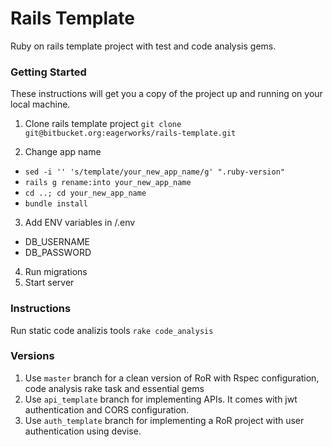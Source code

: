 # Rails Template

Ruby on rails template project with test and code analysis gems.

### Getting Started

These instructions will get you a copy of the project up and running on your local machine.

1. Clone rails template project
  `git clone git@bitbucket.org:eagerworks/rails-template.git`

2. Change app name
  - `sed -i '' 's/template/your_new_app_name/g' ".ruby-version"`
  - `rails g rename:into your_new_app_name`
  - `cd ..; cd your_new_app_name`
  - `bundle install`

3. Add ENV variables in /.env
  - DB_USERNAME
  - DB_PASSWORD

4. Run migrations
5. Start server

### Instructions

Run static code analizis tools
`rake code_analysis`

### Versions

1. Use `master` branch for a clean version of RoR with Rspec configuration, code analysis rake task and essential gems
2. Use `api_template` branch for implementing APIs. It comes with jwt authentication and CORS configuration.
3. Use `auth_template` branch for implementing a RoR project with user authentication using devise.


